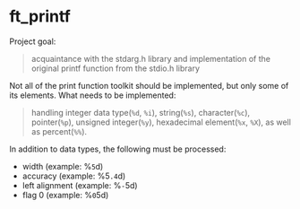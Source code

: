 # ft_printf
Project goal:
> acquaintance with the stdarg.h library and implementation of the original printf function from the stdio.h library

Not all of the print function toolkit should be implemented, but only some of its elements.
What needs to be implemented:
> handling integer data type(`%d`, `%i`), string(`%s`), character(`%c`), pointer(`%p`),
> unsigned integer(`%y`), hexadecimal element(`%x`, `%X`), as well as percent(`%%`).

In addition to data types, the following must be processed:
* width (example: %`5`d)
* accuracy (example: %5`.4`d)
* left alignment (example: %`-`5d)
* flag 0 (example: %`0`5d)
